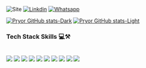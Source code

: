 

![Site](https://img.shields.io/badge/website-000000?style=for-the-badge&logo=About.me&logoColor=white)
[![Linkdin](https://img.shields.io/badge/LinkedIn-0077B5?style=for-the-badge&logo=linkedin&logoColor=white)](https://www.linkedin.com/in/tiago-epifanio-63346616a/)
[![Whatsapp](https://img.shields.io/badge/WhatsApp-25D366?style=for-the-badge&logo=whatsapp&logoColor=white)](https://api.whatsapp.com/send?phone=5511943588530&text=)

[![Pryor GitHub stats-Dark](https://github-readme-stats.vercel.app/api?username=tiagoepifanios&show_icons=true&theme=dark#gh-dark-mode-only)](https://github.com/anuraghazra/github-readme-stats#gh-dark-mode-only)
[![Pryor GitHub stats-Light](https://github-readme-stats.vercel.app/api?username=tiagoepifanios&show_icons=true&theme=default#gh-light-mode-only)](https://github.com/anuraghazra/github-readme-stats#gh-light-mode-only)


### Tech Stack Skills 💻⚒️

<div style="display: inline_block"><br/>
    <img align="center" alt+"html5" src="[https://img.shields.io/badge/Python-3776AB?style=for-the-badge&logo=python&logoColor=white](https://cdn.jsdelivr.net/gh/devicons/devicon/icons/python/python-original-wordmark.svg)" />
    <img align="center" alt+"html5" src="https://img.shields.io/badge/MySQL-00000F?style=for-the-badge&logo=mysql&logoColor=white" />
    <img align="center" alt+"html5" src="https://img.shields.io/badge/MongoDB-4EA94B?style=for-the-badge&logo=mongodb&logoColor=white" />
    <img align="center" alt+"html5" src="https://img.shields.io/badge/Amazon_AWS-232F3E?style=for-the-badge&logo=amazon-aws&logoColor=white" />
    <img align="center" alt+"html5" src="https://img.shields.io/badge/Linux-FCC624?style=for-the-badge&logo=linux&logoColor=black" />
    <img align="center" alt+"html5" src="https://img.shields.io/badge/Windows-0078D6?style=for-the-badge&logo=windows&logoColor=white" />
    <img align="center" alt+"html5" src="https://img.shields.io/badge/Microsoft_Office-D83B01?style=for-the-badge&logo=microsoft-office&logoColor=white" />
    <img align="center" alt+"html5" src="https://img.shields.io/badge/HTML5-E34F26?style=for-the-badge&logo=html5&logoColor=white" />
    <img align="center" alt+"html5" src="https://img.shields.io/badge/CSS3-1572B6?style=for-the-badge&logo=css3&logoColor=white" />
    <img align="center" alt+"html5" src="https://img.shields.io/badge/JavaScript-F7DF1E?style=for-the-badge&logo=javascript&logoColor=black" />
</div>

